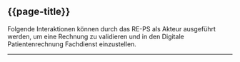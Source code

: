 ## {{page-title}}

Folgende Interaktionen können durch das RE-PS als Akteur ausgeführt werden, um eine Rechnung zu validieren und in den Digitale Patientenrechnung Fachdienst einzustellen.

----